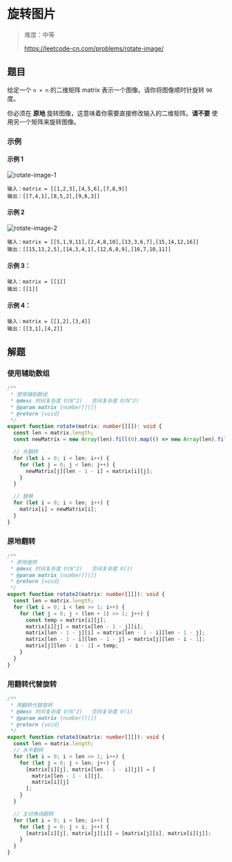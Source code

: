 # 旋转图片

> 难度：中等
>
> https://leetcode-cn.com/problems/rotate-image/

## 题目

给定一个 `n × n` 的二维矩阵 matrix 表示一个图像。请你将图像顺时针旋转 `90` 度。

你必须在 **原地** 旋转图像，这意味着你需要直接修改输入的二维矩阵。**请不要** 使
用另一个矩阵来旋转图像。

### 示例

#### 示例 1

![rotate-image-1](https://user-images.githubusercontent.com/88995580/159103324-bf415263-2ffe-4136-8dd7-f429e9ea811b.jpg)

```
输入：matrix = [[1,2,3],[4,5,6],[7,8,9]]
输出：[[7,4,1],[8,5,2],[9,6,3]]
```

#### 示例 2

![rotate-image-2](https://user-images.githubusercontent.com/88995580/159103309-b7bef796-4afc-46cb-a879-6c4a4f64ba22.jpg)

```
输入：matrix = [[5,1,9,11],[2,4,8,10],[13,3,6,7],[15,14,12,16]]
输出：[[15,13,2,5],[14,3,4,1],[12,6,8,9],[16,7,10,11]]
```

#### 示例 3：

```
输入：matrix = [[1]]
输出：[[1]]
```

#### 示例 4：

```
输入：matrix = [[1,2],[3,4]]
输出：[[3,1],[4,2]]
```

## 解题

### 使用辅助数组

```typescript
/**
 * 使用辅助数组
 * @desc 时间复杂度 O(N^2)   空间复杂度 O(N^2)
 * @param matrix {number[][]}
 * @return {void}
 */
export function rotate(matrix: number[][]): void {
  const len = matrix.length;
  const newMatrix = new Array(len).fill(0).map(() => new Array(len).fill(0));

  // 先翻转
  for (let i = 0; i < len; i++) {
    for (let j = 0; j < len; j++) {
      newMatrix[j][len - 1 - i] = matrix[i][j];
    }
  }

  // 替换
  for (let i = 0; i < len; i++) {
    matrix[i] = newMatrix[i];
  }
}
```

### 原地翻转

```typescript
/**
 * 原地旋转
 * @desc 时间复杂度 O(N^2)   空间复杂度 O(1)
 * @param matrix {number[][]}
 * @return {void}
 */
export function rotate2(matrix: number[][]): void {
  const len = matrix.length;
  for (let i = 0; i < len >> 1; i++) {
    for (let j = 0; j < (len + 1) >> 1; j++) {
      const temp = matrix[i][j];
      matrix[i][j] = matrix[len - 1 - j][i];
      matrix[len - 1 - j][i] = matrix[len - 1 - i][len - 1 - j];
      matrix[len - 1 - i][len - 1 - j] = matrix[j][len - i - 1];
      matrix[j][len - i - 1] = temp;
    }
  }
}
```

### 用翻转代替旋转

```typescript
/**
 * 用翻转代替旋转
 * @desc 时间复杂度 O(N^2)   空间复杂度 O(1)
 * @param matrix {number[][]}
 * @return {void}
 */
export function rotate3(matrix: number[][]): void {
  const len = matrix.length;
  // 水平翻转
  for (let i = 0; i < len >> 1; i++) {
    for (let j = 0; j < len; j++) {
      [matrix[i][j], matrix[len - 1 - i][j]] = [
        matrix[len - 1 - i][j],
        matrix[i][j]
      ];
    }
  }

  // 主对角线翻转
  for (let i = 0; i < len; i++) {
    for (let j = 0; j < i; j++) {
      [matrix[i][j], matrix[j][i]] = [matrix[j][i], matrix[i][j]];
    }
  }
}
```
